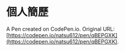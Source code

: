 # 個人簡歷

A Pen created on CodePen.io. Original URL: [https://codepen.io/natsu612/pen/qBEPGXK](https://codepen.io/natsu612/pen/qBEPGXK).


